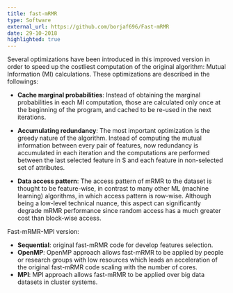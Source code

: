 ```yaml
---
title: fast-mRMR
type: Software
external_url: https://github.com/borjaf696/Fast-mRMR
date: 29-10-2018
highlighted: true
---
```


Several optimizations have been introduced in this improved version in order to speed up the costliest computation of the original algorithm: Mutual Information (MI) calculations. These optimizations are described in the followings: 

- **Cache marginal probabilities**: Instead of obtaining the marginal probabilities in each MI computation, those are calculated only once at the beginning of the program, and cached to be re-used in the next iterations.

- **Accumulating redundancy**: The most important optimization is the greedy nature of the algorithm. Instead of computing the mutual information between every pair of features, now redundancy is accumulated in each iteration and the computations are performed between the last selected feature in S and each feature in non-selected set of attributes. 

- **Data access pattern**: The access pattern of mRMR to the dataset is thought to be feature-wise, in contrast to many other ML (machine learning) algorithms, in which access pattern is row-wise. Although being a low-level technical nuance, this aspect can significantly degrade mRMR performance since random access has a much greater cost than block-wise access.

Fast-mRMR-MPI version:
- **Sequential**: original fast-mRMR code for develop features selection.
- **OpenMP**: OpenMP approach allows fast-mRMR to be applied by people or research groups with low resources which leads an acceleration of the original fast-mRMR code scaling with the number of cores.
- **MPI**: MPI approach allows fast-mRMR to be applied over big data datasets in cluster systems.